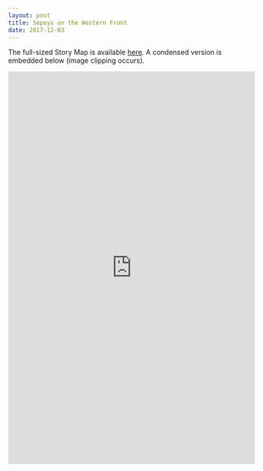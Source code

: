 ```yaml
---
layout: post
title: Sepoys on the Western Front
date: 2017-12-03
---
```

The full-sized Story Map is available <a href="https://arcg.is/1m55by">here</a>. A condensed version is embedded below (image clipping occurs).

<iframe width="100%" height="800px" src="https://www.arcgis.com/apps/MapJournal/index.html?appid=07d85af6201f45e289a82eadae1d0572" frameborder="0" scrolling="no"></iframe>
